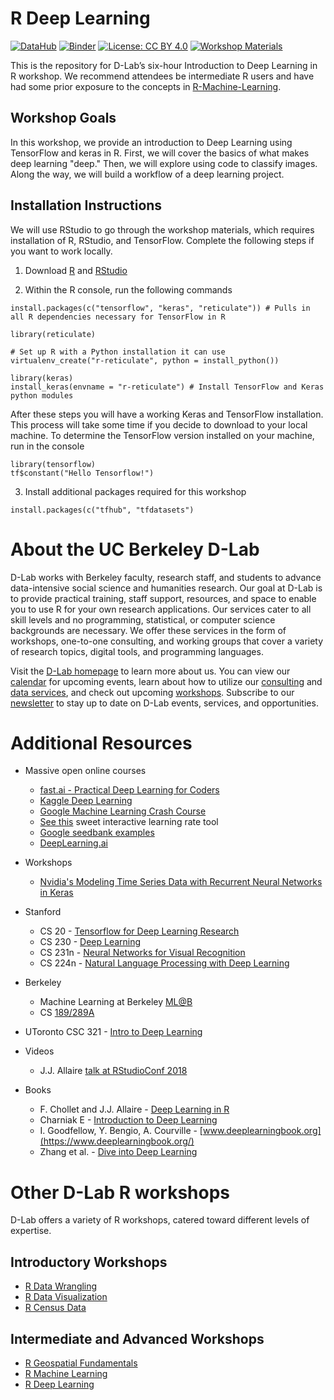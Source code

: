 # R Deep Learning

[![DataHub](https://img.shields.io/badge/launch-datahub-blue)](https://dlab.datahub.berkeley.edu/hub/user-redirect/git-pull?repo=https%3A%2F%2Fgithub.com%2Fdlab-berkeley%2FR-Deep-Learning&urlpath=rstudio%2F&branch=main)
[![Binder](https://mybinder.org/badge_logo.svg)](https://mybinder.org/v2/gh/dlab-berkeley/R-Deep-Learning/HEAD?urlpath=rstudio)
[![License: CC BY 4.0](https://img.shields.io/badge/License-CC_BY_4.0-lightgrey.svg)](https://creativecommons.org/licenses/by/4.0/)
[![Workshop Materials](https://img.shields.io/badge/D--Lab-Workshop%20Materials-blue)](https://docs.google.com/presentation/d/1eQsjdzcareMpEK59EJS5gLqOWIcmQpTjDvQnXIBOh_c/edit?usp=sharing)

This is the repository for D-Lab’s six-hour Introduction to Deep Learning in R
workshop. We recommend attendees be intermediate R users and have had some prior
exposure to the concepts in
[R-Machine-Learning](https://github.com/dlab-berkeley/R-Machine-Learning).

## Workshop Goals 

In this workshop, we provide an introduction to Deep Learning using TensorFlow
and keras in R. First, we will cover the basics of what makes deep learning
"deep." Then, we will explore using code to classify images. Along the way, we
will build a workflow of a deep learning project. 

## Installation Instructions

We will use RStudio to go through the workshop materials, which requires
installation of R, RStudio, and TensorFlow. Complete the following steps if you
want to work locally. 

1. Download [R](https://cloud.r-project.org/) and
   [RStudio](https://www.rstudio.com/products/rstudio/download/)

2. Within the R console, run the following commands 

```
install.packages(c("tensorflow", "keras", "reticulate")) # Pulls in all R dependencies necessary for TensorFlow in R

library(reticulate)

# Set up R with a Python installation it can use
virtualenv_create("r-reticulate", python = install_python()) 

library(keras)
install_keras(envname = "r-reticulate") # Install TensorFlow and Keras python modules
```

After these steps you will have a working Keras and TensorFlow installation.
This process will take some time if you decide to download to your local
machine. To determine the TensorFlow version installed on your machine, run in
the console

```
library(tensorflow)
tf$constant("Hello Tensorflow!")
```

3. Install additional packages required for this workshop

```
install.packages(c("tfhub", "tfdatasets")
```

# About the UC Berkeley D-Lab

D-Lab works with Berkeley faculty, research staff, and students to advance
data-intensive social science and humanities research. Our goal at D-Lab is to
provide practical training, staff support, resources, and space to enable you to
use R for your own research applications. Our services cater to all skill levels
and no programming, statistical, or computer science backgrounds are necessary.
We offer these services in the form of workshops, one-to-one consulting, and
working groups that cover a variety of research topics, digital tools, and
programming languages.  

Visit the [D-Lab homepage](https://dlab.berkeley.edu/) to learn more about us.
You can view our [calendar](https://dlab.berkeley.edu/events/calendar) for
upcoming events, learn about how to utilize our
[consulting](https://dlab.berkeley.edu/consulting) and [data
services](https://dlab.berkeley.edu/data), and check out upcoming
[workshops](https://dlab.berkeley.edu/events/workshops). Subscribe to our
[newsletter](https://dlab.berkeley.edu/news/weekly-newsletter) to stay up to
date on D-Lab events, services, and opportunities.


# Additional Resources

* Massive open online courses
    * [fast.ai - Practical Deep Learning for Coders](https://course.fast.ai/)
    * [Kaggle Deep Learning](https://www.kaggle.com/learn/deep-learning)
    * [Google Machine Learning Crash Course](https://developers.google.com/machine-learning/crash-course/)
    * [See this](https://developers.google.com/machine-learning/crash-course/fitter/graph) sweet interactive learning rate tool
    * [Google seedbank examples](https://tools.google.com/seedbank/seeds)
    * [DeepLearning.ai](https://www.deeplearning.ai/)
    
* Workshops
    * [Nvidia's Modeling Time Series Data with Recurrent Neural Networks in Keras](https://courses.nvidia.com/courses/course-v1:DLI+L-HX-05+V1/about)

* Stanford
    * CS 20 - [Tensorflow for Deep Learning Research](http://web.stanford.edu/class/cs20si/syllabus.html)
    * CS 230 - [Deep Learning](http://cs230.stanford.edu/)
    * CS 231n - [Neural Networks for Visual Recognition](http://cs231n.github.io/)
    * CS 224n - [Natural Language Processing with Deep Learning](http://web.stanford.edu/class/cs224n/)

* Berkeley
    * Machine Learning at Berkeley [ML@B](https://ml.berkeley.edu/)
    * CS [189/289A](https://people.eecs.berkeley.edu/~jrs/189/)

* UToronto CSC 321 - [Intro to Deep Learning](http://www.cs.toronto.edu/~rgrosse/courses/csc321_2018/)

* Videos
    * J.J. Allaire [talk at RStudioConf 2018](https://www.rstudio.com/resources/videos/machine-learning-with-tensorflow-and-r/)

* Books
    * F. Chollet and J.J. Allaire - [Deep Learning in R](https://www.manning.com/books/deep-learning-with-r)
    * Charniak E - [Introduction to Deep Learning](https://mitpress.mit.edu/books/introduction-deep-learning)  
    * I. Goodfellow, Y. Bengio, A. Courville - [www.deeplearningbook.org](https://www.deeplearningbook.org/)
    * Zhang et al. - [Dive into Deep Learning](http://en.diveintodeeplearning.org/) 

# Other D-Lab R workshops

D-Lab offers a variety of R workshops, catered toward different levels of
expertise.
## Introductory Workshops

* [R Data Wrangling](https://github.com/dlab-berkeley/R-Data-Wrangling)
* [R Data Visualization](https://github.com/dlab-berkeley/R-Data-Visualization)
* [R Census Data](https://github.com/dlab-berkeley/Census-Data-in-R)

## Intermediate and Advanced Workshops
* [R Geospatial Fundamentals](https://github.com/dlab-berkeley/R-Geospatial-Fundamentals)
* [R Machine Learning](https://github.com/dlab-berkeley/R-Machine-Learning)
* [R Deep Learning](https://github.com/dlab-berkeley/R-Deep-Learning)
